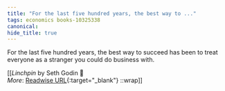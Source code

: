 ```yaml
---
title: "For the last five hundred years, the best way to ..."
tags: economics books-10325338
canonical: 
hide_title: true
---
```


For the last five hundred years, the best way to succeed has been to treat everyone as a stranger you could do business with.


[[<cite>_Linchpin_</cite> by Seth Godin 📕<br>
_More_: [Readwise URL](https://readwise.io/open/210672369){:target="_blank"}
::wrap]]